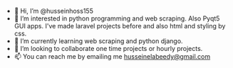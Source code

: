 - 👋 Hi, I’m @husseinhoss155
- 👀 I’m interested in python programming and web scraping. Also Pyqt5 GUI apps. I've made laravel projects before and also html and styling by css.
- 🌱 I’m currently learning web scraping and python django.
- 💞️ I’m looking to collaborate one time projects or hourly projects.
- 📫 You can reach me by emailing me husseinelabeedy@gmail.com

<!---
husseinhoss155/husseinhoss155 is a ✨ special ✨ repository because its `README.md` (this file) appears on your GitHub profile.
You can click the Preview link to take a look at your changes.
--->
